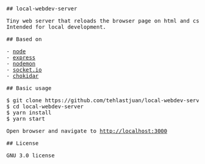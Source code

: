 <pre>
## local-webdev-server

Tiny web server that reloads the browser page on html and css file saving.
Intended for local development.

## Based on

- <a href="https://nodejs.org/en">node</a>
- <a href="https://expressjs.com/">express</a>
- <a href="https://nodemon.io/)">nodemon</a>
- <a href="https://socket.io/)">socket.io</a>
- <a href="https://github.com/paulmillr/chokidar">chokidar</a>

## Basic usage

$ git clone https://github.com/tehlastjuan/local-webdev-server.git
$ cd local-webdev-server
$ yarn install
$ yarn start

Open browser and navigate to <a href="http://localhost:3000">http://localhost:3000</a>

## License

GNU 3.0 license
</pre>
